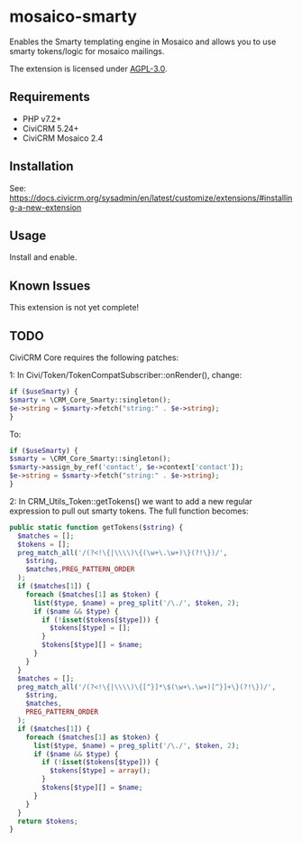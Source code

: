 # mosaico-smarty

Enables the Smarty templating engine in Mosaico and allows you to use smarty tokens/logic for mosaico mailings.

The extension is licensed under [AGPL-3.0](LICENSE.txt).

## Requirements

* PHP v7.2+
* CiviCRM 5.24+
* CiviCRM Mosaico 2.4

## Installation

See: https://docs.civicrm.org/sysadmin/en/latest/customize/extensions/#installing-a-new-extension

## Usage

Install and enable.

## Known Issues

This extension is not yet complete!

## TODO

CiviCRM Core requires the following patches:

1: In Civi/Token/TokenCompatSubscriber::onRender(), change:

```php
if ($useSmarty) {
$smarty = \CRM_Core_Smarty::singleton();
$e->string = $smarty->fetch("string:" . $e->string);
}
```
To:

```php
if ($useSmarty) {
$smarty = \CRM_Core_Smarty::singleton();
$smarty->assign_by_ref('contact', $e->context['contact']);
$e->string = $smarty->fetch("string:" . $e->string);
}
```

2: In CRM_Utils_Token::getTokens() we want to add a new regular expression to
pull out smarty tokens. The full function becomes:

```php
public static function getTokens($string) {
  $matches = [];
  $tokens = [];
  preg_match_all('/(?<!\{|\\\\)\{(\w+\.\w+)\}(?!\})/',
    $string,
    $matches,PREG_PATTERN_ORDER
  );
  if ($matches[1]) {
    foreach ($matches[1] as $token) {
      list($type, $name) = preg_split('/\./', $token, 2);
      if ($name && $type) {
        if (!isset($tokens[$type])) {
          $tokens[$type] = [];
        }
        $tokens[$type][] = $name;
      }
    }
  }
  $matches = [];
  preg_match_all('/(?<!\{|\\\\)\{[^}]*\$(\w+\.\w+)[^}]+\}(?!\})/',
    $string,
    $matches,
    PREG_PATTERN_ORDER
  );
  if ($matches[1]) {
    foreach ($matches[1] as $token) {
      list($type, $name) = preg_split('/\./', $token, 2);
      if ($name && $type) {
        if (!isset($tokens[$type])) {
          $tokens[$type] = array();
        }
        $tokens[$type][] = $name;
      }
    }
  }
  return $tokens;
}
```
